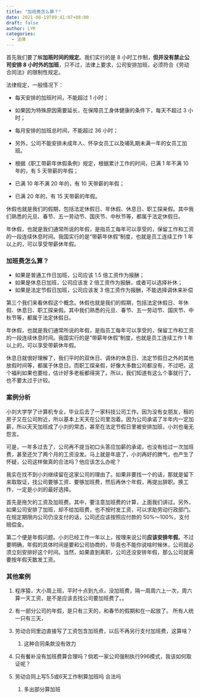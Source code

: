 ```yaml
---
title: "加班费怎么算？"
date: 2021-08-19T09:41:07+08:00
draft: false
author: LYR
categories: 
  - 法律
---
```


首先我们要了解**加班时间的规定**。我们实行的是 8 小时工作制，**但并没有禁止公司安排 8 小时外的加班**，只不过，法律上要求，公司安排加班，必须符合《劳动合同法》的限制性规定。

法律规定，一般情况下：

- 每天安排的加班时间，不能超过 1 小时；
- 如果因为特殊原因需要延长，在保障员工身体健康的条件下，每天不超过 3 小时；
- 每月安排的加班总时间，不能超过 36 小时；
- 另外，公司不能安排未成年人、怀孕女员工以及哺乳期未满一年的女员工加班。

- 根据《职工带薪年休假条例》规定，根据累计工作的时间，已满 1 年不满 10 年的，有 5 天带薪的年假；
- 已满 10 年不满 20 年的，有 10 天带薪的年假；
- 已满 20 年的，有 15 天带薪的年假。

休假也就是我们的假期，包括法定休假日、年休假、休息日、职工探亲假。其中我们熟悉的元旦、春节、五一劳动节、国庆节、中秋节等，都属于法定休假日。

年休假，也就是我们通常所说的年假，是指员工每年可以享受的，保留工作和工资的一段连续休息时间。我国实行的是“带薪年休假”制度，也就是员工连续工作 1 年以上的，可以享受带薪休年假。













###  加班费怎么算？



- 如果是普通工作日加班，公司应该 1.5 倍工资作为报酬；
- 如果是休息日加班，公司应该发 2 倍工资作为报酬，或者可以选择补休；
- 如果是法定节假日加班，公司应该发 3 倍工资作为报酬，不能选择调休来补偿

第三个我们来看休假这个概念。休假也就是我们的假期，包括法定休假日、年休假、休息日、职工探亲假。其中我们熟悉的元旦、春节、五一劳动节、国庆节、中秋节等，都属于法定休假日。

年休假，也就是我们通常所说的年假，是指员工每年可以享受的，保留工作和工资的一段连续休息时间。我国实行的是“带薪年休假”制度，也就是员工连续工作 1 年以上的，可以享受带薪休年假。

休息日就很好理解了，我们平时的双休日、调休的休息日、法定节假日之外的其他放假时间等，都属于休息日。而职工探亲假，好像大多数公司都没有，不过吧，这个福利如果也要给，估计好多老板都得哭了。所以，我们知道有这么个事就行了，也不要太过于计较。



### 案例分析

小刘大学学了计算机专业，毕业后去了一家科技公司工作。因为没有女朋友，租的房子又在公司附近，所以基本上天天在公司里泡着。因为公司承诺了半年内一定加薪，所以天天加班成了小刘的常态，甚至在法定节假日里被安排加班，小刘也毫无怨言。

可是，一年多过去了，公司再不提当初口头答应加薪的承诺，也没有给过一次加班费，甚至还欠了两个月的工资没发。马上就是年底了，小刘再好的脾气，也产生了怀疑，公司这样做真的合法吗？他应该怎么办呢？

我实在找不到小刘继续留在这家公司的理由了。如果非要找一个的话，那就是留下来取取证，找公司要够工资、要够加班费，然后再休个年假，再提出辞职。换工作，一定是小刘的最好选择。

首先是拖欠的工资及加班费。其中，要注意加班费的计算，上面我们讲过。另外，如果公司安排了加班，却不给加班费，也不按时发工资，可以求助劳动行政部门。在规定期限内公司仍没支付的话，公司还应该按照应付款的 50%～100%，支付赔偿金。

第二个便是年假问题。小刘已经工作一年以上，按理来说公司**应该安排年假**。不过要明确，年假的具体时间是要和公司协商的，毕竟也不能你说啥时候休，公司就必须立刻安排好这个时间。当然，如果直到离职，公司还没安排年假，那么公司就需要按年假天数发工资。









### 其他案例

1. 程序猿，大小周上班，平时十点到九点，没加班费，隔一周周六上一次，周六算一天工资，是不是应该去找公司要加班费了。。

2. 有一部分公司的年假，是只有三天的，和春节的假期和在一起放了。 所有人统一只有三天，
3. 劳动合同里边直接写了工资包含加班费，以后不再另行支付加班费，这算啥？
   1. 这种合同条款没有效力
4. 只有餐补没有加班费算合理吗？倘若一家公司强制执行996模式，我该如何取证呢？

5. 劳动合同上写5.5或6天工作制算加班吗 合法吗

   1. 多出部分算加班

   








